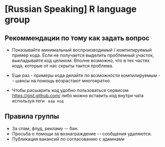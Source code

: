 # [Russian Speaking] R language group

## Рекоммендации по тому как задать вопрос

- Показывайте минимальный воспроизводимый / компилируемый пример кода. Если не получается выделить проблемный участок, выкладывайте код целиком. Вполне возможно, что в тех частях кода, которые от нас скрыты таится проблема.

- Еще раз - примеры кода делайте по возможности компилируемым -- шансы на помощь возрастают многократно.

- Чтобы расшарить код удобно пользоваться сервисом https://gist.github.com/ либо можно вставить код внутри чата используя теги ```  ваш код  ```

## Правила группы

- За спам, флуд, рекламу -- бан. 
- Просьба о помощи за вознаграждение -- сообщения удаляются.
- Публикация вакансий по согласованию с админами
